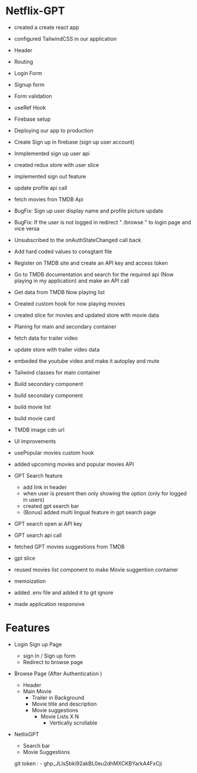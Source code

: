 # Netflix-GPT 
- created a create react app
- configured TailwindCSS in our application 
- Header
- Routing 
- Login Form 
- Signup form
- Form validation 
- useRef Hook 
- Firebase setup 
- Deploying our app to production
- Create Sign up in firebase (sign up user account)
- Inmplemented sign up user api
- created redux store with user slice
- implemented sign out feature
- update profile api call
- fetch movies fron TMDB Api 
- BugFix: Sign up user display name and profile picture update 
- BugFix: If the user is not logged in redirect " /browse " to login page and vice versa 
- Unsubscribed to the onAuthStateChanged call back
- Add hard coded values to consgtant file
- Register on TMDB site and create an API key and access token 
- Go to TMDB documentation and search for the required api (Now playing in my application) and make an API call 
- Get data from TMDB Now playing list 
- Created custom hook for now playing movies 
- created slice for movies and updated store with movie data 
- Planing for main and secondary container 
- fetch data for trailer video 
- update store with trailer video data 
- embeded the youtube video and make it autoplay and mute
- Tailwind classes for main container  
- Build secondary component
- build secondary component 
- build movie list 
- build movie card
- TMDB image cdn url 
- UI improvements
- usePopular movies custom hook 
- added upcoming movies and popular movies API
- GPT Search feature 
    - add link in  header 
    - when user is present then only showing the option (only for logged in users)
    - created gpt search bar 
    - (Bonus) added multi lingual feature in gpt search page 
    
- GPT search open ai API key 
- GPT search api call
- fetched GPT movies suggestions from TMDB
- gpt slice 
- reused movies list component to make Movie suggention container 
- memoization
- added .env file and added it to git ignore 
- made application responsive 

# Features 
- Login Sign up Page
    - sign In / Sign up form
    - Redirect to browse page 
- Browse Page (After Authentication )
    - Header
    - Main Movie
        - Trailer in Background
        - Movie title and description 
        - Movie suggestions
            - Movie Lists X N
                - Vertically scrollable

- NetlixGPT
    - Search bar 
    - Movie Suggestions 


    git token : -   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